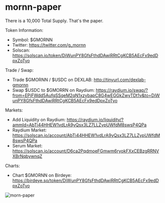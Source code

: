 # mornn-paper

There is a 10,000 Total Supply. That's the paper. 


Token Information:
- Symbol: $GMORNN
- Twitter: https://twitter.com/g_mornn
- Solscan: https://solscan.io/token/DiWunPY8GfsFthdDAwiRRtCgKCB5AEcFx9edDpxZoTyo

Trade / Swap: 
- Trade $GMORNN / $USDC on DEXLAB: http://tinyurl.com/dexlab-gmornn
- Swap $USDC to $GMORRN on Raydium: https://raydium.io/swap/?from=EPjFWdd5AufqSSqeM2qN1xzybapC8G4wEGGkZwyTDt1v&to=DiWunPY8GfsFthdDAwiRRtCgKCB5AEcFx9edDpxZoTyo

Markets:
- Add Liquidity on Raydium: https://raydium.io/liquidity/?ammId=AbTi44HHEW1vdLrA9yQsx3LZ7LLZypUWfdM8swsP4QPa
- Raydium Market: https://solscan.io/account/AbTi44HHEW1vdLrA9yQsx3LZ7LLZypUWfdM8swsP4QPa
- Serum Market: https://solscan.io/account/D6ca2PqdmoeFGmwm6ryokFXxCEBzgRRNVXBrNqbywnqZ

Charts:
- Chart $GMORNN on Birdeye: https://birdeye.so/token/DiWunPY8GfsFthdDAwiRRtCgKCB5AEcFx9edDpxZoTyo

![morn-paper](https://user-images.githubusercontent.com/98057523/150213975-12d76f0e-4e84-40f3-8c03-d02d9bf74dc3.png)
